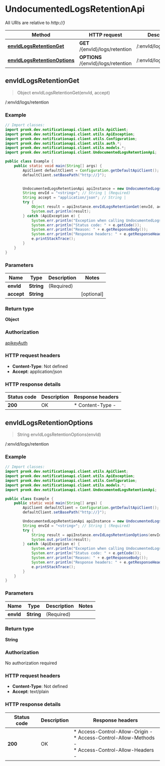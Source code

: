 # UndocumentedLogsRetentionApi

All URIs are relative to *http://}*

| Method | HTTP request | Description |
|------------- | ------------- | -------------|
| [**envIdLogsRetentionGet**](UndocumentedLogsRetentionApi.md#envIdLogsRetentionGet) | **GET** /{envId}/logs/retention | /:envId/logs/retention |
| [**envIdLogsRetentionOptions**](UndocumentedLogsRetentionApi.md#envIdLogsRetentionOptions) | **OPTIONS** /{envId}/logs/retention | /:envId/logs/retention |



## envIdLogsRetentionGet

> Object envIdLogsRetentionGet(envId, accept)

/:envId/logs/retention

### Example

```java
// Import classes:
import pronk.dev.notificationapi.client.utils.ApiClient;
import pronk.dev.notificationapi.client.utils.ApiException;
import pronk.dev.notificationapi.client.utils.Configuration;
import pronk.dev.notificationapi.client.utils.auth.*;
import pronk.dev.notificationapi.client.utils.models.*;
import pronk.dev.notificationapi.client.UndocumentedLogsRetentionApi;

public class Example {
    public static void main(String[] args) {
        ApiClient defaultClient = Configuration.getDefaultApiClient();
        defaultClient.setBasePath("http://}");
        

        UndocumentedLogsRetentionApi apiInstance = new UndocumentedLogsRetentionApi(defaultClient);
        String envId = "<string>"; // String | (Required) 
        String accept = "application/json"; // String | 
        try {
            Object result = apiInstance.envIdLogsRetentionGet(envId, accept);
            System.out.println(result);
        } catch (ApiException e) {
            System.err.println("Exception when calling UndocumentedLogsRetentionApi#envIdLogsRetentionGet");
            System.err.println("Status code: " + e.getCode());
            System.err.println("Reason: " + e.getResponseBody());
            System.err.println("Response headers: " + e.getResponseHeaders());
            e.printStackTrace();
        }
    }
}
```

### Parameters


| Name | Type | Description  | Notes |
|------------- | ------------- | ------------- | -------------|
| **envId** | **String**| (Required)  | |
| **accept** | **String**|  | [optional] |

### Return type

**Object**

### Authorization

[apikeyAuth](../README.md#apikeyAuth)

### HTTP request headers

- **Content-Type**: Not defined
- **Accept**: application/json


### HTTP response details
| Status code | Description | Response headers |
|-------------|-------------|------------------|
| **200** | OK |  * Content-Type -  <br>  |


## envIdLogsRetentionOptions

> String envIdLogsRetentionOptions(envId)

/:envId/logs/retention

### Example

```java
// Import classes:
import pronk.dev.notificationapi.client.utils.ApiClient;
import pronk.dev.notificationapi.client.utils.ApiException;
import pronk.dev.notificationapi.client.utils.Configuration;
import pronk.dev.notificationapi.client.utils.models.*;
import pronk.dev.notificationapi.client.UndocumentedLogsRetentionApi;

public class Example {
    public static void main(String[] args) {
        ApiClient defaultClient = Configuration.getDefaultApiClient();
        defaultClient.setBasePath("http://}");

        UndocumentedLogsRetentionApi apiInstance = new UndocumentedLogsRetentionApi(defaultClient);
        String envId = "<string>"; // String | (Required) 
        try {
            String result = apiInstance.envIdLogsRetentionOptions(envId);
            System.out.println(result);
        } catch (ApiException e) {
            System.err.println("Exception when calling UndocumentedLogsRetentionApi#envIdLogsRetentionOptions");
            System.err.println("Status code: " + e.getCode());
            System.err.println("Reason: " + e.getResponseBody());
            System.err.println("Response headers: " + e.getResponseHeaders());
            e.printStackTrace();
        }
    }
}
```

### Parameters


| Name | Type | Description  | Notes |
|------------- | ------------- | ------------- | -------------|
| **envId** | **String**| (Required)  | |

### Return type

**String**

### Authorization

No authorization required

### HTTP request headers

- **Content-Type**: Not defined
- **Accept**: text/plain


### HTTP response details
| Status code | Description | Response headers |
|-------------|-------------|------------------|
| **200** | OK |  * Access-Control-Allow-Origin -  <br>  * Access-Control-Allow-Methods -  <br>  * Access-Control-Allow-Headers -  <br>  |

